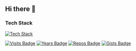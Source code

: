 ## Hi there 👋

<!--
**everget/everget** is a ✨ _special_ ✨ repository because its `README.md` (this file) appears on your GitHub profile.

Here are some ideas to get you started:

- 🔭 I’m currently working on ...
- 🌱 I’m currently learning ...
- 👯 I’m looking to collaborate on ...
- 🤔 I’m looking for help with ...
- 💬 Ask me about ...
- 📫 How to reach me: ...
- 😄 Pronouns: ...
- ⚡ Fun fact: ...
-->

### Tech Stack

[![Tech Stack](https://skillicons.dev/icons?i=html,css,sass,less,bootstrap,tailwind,js,ts,styledcomponents,reactivex,react,angular,vue,astro,htmx,nodejs,pnpm,vite,express,nextjs,remix,graphql,apollo,mongodb,sqlite,postgres,redis,prisma,lua,py,django,flask,fastapi,sklearn,ruby,rails,php,laravel,cs,java,octave,md,latex,git,gitlab,nginx,docker,kubernetes,githubactions,jenkins,sublime,vscode,pycharm,figma,ps,obsidian&theme=light)](https://skillicons.dev)


[![Visits Badge](https://badges.pufler.dev/visits/everget/everget)](https://badges.pufler.dev)
[![Years Badge](https://badges.pufler.dev/years/everget)](https://badges.pufler.dev)
[![Repos Badge](https://badges.pufler.dev/repos/everget)](https://badges.pufler.dev)
[![Gists Badge](https://badges.pufler.dev/gists/everget)](https://badges.pufler.dev)
